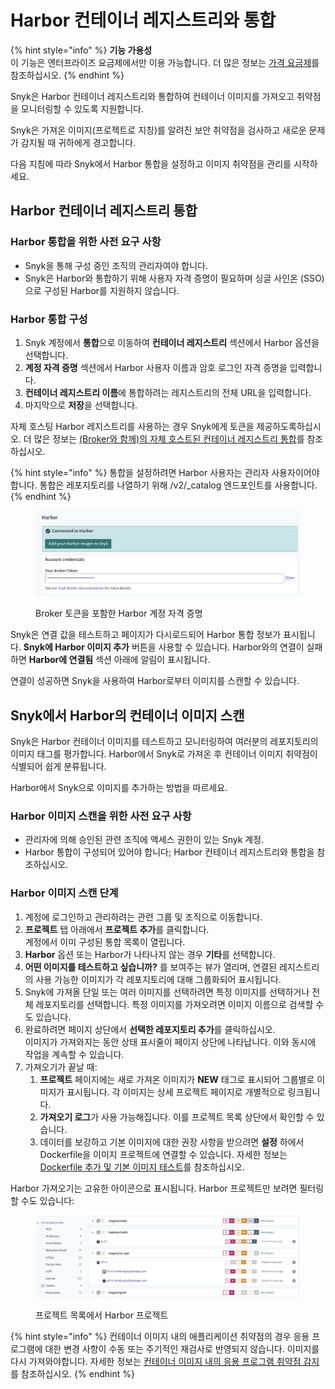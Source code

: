 # Harbor 컨테이너 레지스트리와 통합

{% hint style="info" %}
**기능 가용성**\
이 기능은 엔터프라이즈 요금제에서만 이용 가능합니다. 더 많은 정보는 [가격 요금제](https://snyk.io/plans/)를 참조하십시오.
{% endhint %}

Snyk은 Harbor 컨테이너 레지스트리와 통합하여 컨테이너 이미지를 가져오고 취약점을 모니터링할 수 있도록 지원합니다.

Snyk은 가져온 이미지(프로젝트로 지칭)를 알려진 보안 취약점을 검사하고 새로운 문제가 감지될 때 귀하에게 경고합니다.

다음 지침에 따라 Snyk에서 Harbor 통합을 설정하고 이미지 취약점을 관리를 시작하세요.



## Harbor 컨테이너 레지스트리 통합

### Harbor 통합을 위한 사전 요구 사항

* Snyk을 통해 구성 중인 조직의 관리자여야 합니다.
* Snyk은 Harbor와 통합하기 위해 사용자 자격 증명이 필요하며 싱글 사인온 (SSO)으로 구성된 Harbor를 지원하지 않습니다.

### **Harbor 통합 구성**

1. Snyk 계정에서 **통합**으로 이동하여 **컨테이너 레지스트리** 섹션에서 Harbor 옵션을 선택합니다.
2. **계정 자격 증명** 섹션에서 Harbor 사용자 이름과 암호 로그인 자격 증명을 입력합니다.
3. **컨테이너 레지스트리 이름**에 통합하려는 레지스트리의 전체 URL을 입력합니다.
4. 마지막으로 **저장**을 선택합니다.

자체 호스팅 Harbor 레지스트리를 사용하는 경우 Snyk에게 토큰을 제공하도록하십시오. 더 많은 정보는 [(Broker와 함께)의 자체 호스트된 컨테이너 레지스트리 통합](../../../enterprise-setup/snyk-broker/snyk-broker-container-registry-agent/integrate-with-self-hosted-container-registries-broker.md)를 참조하십시오.

{% hint style="info" %}
통합을 설정하려면 Harbor 사용자는 관리자 사용자이어야 합니다. 통합은 레포지토리를 나열하기 위해 /v2/\_catalog 엔드포인트를 사용합니다.
{% endhint %}

<figure><img src="../../../.gitbook/assets/mceclip1-8-.png" alt="Broker 토큰을 포함한 Harbor 계정 자격 증명"><figcaption><p>Broker 토큰을 포함한 Harbor 계정 자격 증명</p></figcaption></figure>

Snyk은 연결 값을 테스트하고 페이지가 다시로드되어 Harbor 통합 정보가 표시됩니다. **Snyk에 Harbor 이미지 추가** 버튼을 사용할 수 있습니다. Harbor와의 연결이 실패하면 **Harbor에 연결됨** 섹션 아래에 알림이 표시됩니다.

연결이 성공하면 Snyk을 사용하여 Harbor로부터 이미지를 스캔할 수 있습니다.

## Snyk에서 Harbor의 컨테이너 이미지 스캔

Snyk은 Harbor 컨테이너 이미지를 테스트하고 모니터링하여 여러분의 레포지토리의 이미지 태그를 평가합니다. Harbor에서 Snyk로 가져온 후 컨테이너 이미지 취약점이 식별되어 쉽게 분류됩니다.

Harbor에서 Snyk으로 이미지를 추가하는 방법을 따르세요.

### **Harbor 이미지 스캔을 위한 사전 요구 사항**

* 관리자에 의해 승인된 관련 조직에 액세스 권한이 있는 Snyk 계정.
* Harbor 통합이 구성되어 있어야 합니다; Harbor 컨테이너 레지스트리와 통합을 참조하십시오.

### **Harbor 이미지 스캔 단계**

1. 계정에 로그인하고 관리하려는 관련 그룹 및 조직으로 이동합니다.
2. **프로젝트** 탭 아래에서 **프로젝트 추가**를 클릭합니다.\
   계정에서 이미 구성된 통합 목록이 열립니다.
3. **Harbor** 옵션 또는 Harbor가 나타나지 않는 경우 **기타**를 선택합니다.
4. **어떤 이미지를 테스트하고 싶습니까?** 를 보여주는 뷰가 열리며, 연결된 레지스트리의 사용 가능한 이미지가 각 레포지토리에 대해 그룹화되어 표시됩니다.
5. Snyk에 가져올 단일 또는 여러 이미지를 선택하려면 특정 이미지를 선택하거나 전체 레포지토리를 선택합니다. 특정 이미지를 가져오려면 이미지 이름으로 검색할 수도 있습니다.
6. 완료하려면 페이지 상단에서 **선택한 레포지토리 추가**를 클릭하십시오.\
   이미지가 가져와지는 동안 상태 표시줄이 페이지 상단에 나타납니다. 이와 동시에 작업을 계속할 수 있습니다.
7. 가져오기가 끝날 때:
   1. **프로젝트** 페이지에는 새로 가져온 이미지가 **NEW** 태그로 표시되어 그룹별로 이미지가 표시됩니다. 각 이미지는 상세 프로젝트 페이지로 개별적으로 링크됩니다.
   2. **가져오기 로그**가 사용 가능해집니다. 이를 프로젝트 목록 상단에서 확인할 수 있습니다.
   3. 데이터를 보강하고 기본 이미지에 대한 권장 사항을 받으려면 **설정** 하에서 Dockerfile을 이미지 프로젝트에 연결할 수 있습니다. 자세한 정보는 [Dockerfile 추가 및 기본 이미지 테스트](../scan-your-dockerfile/detect-vulnerable-base-images-from-your-dockerfile.md)를 참조하십시오.

Harbor 가져오기는 고유한 아이콘으로 표시됩니다. Harbor 프로젝트만 보려면 필터링할 수도 있습니다:

<figure><img src="../../../.gitbook/assets/mceclip1-9-.png" alt="프로젝트 목록에서 Harbor 프로젝트"><figcaption><p>프로젝트 목록에서 Harbor 프로젝트</p></figcaption></figure>

{% hint style="info" %}
컨테이너 이미지 내의 애플리케이션 취약점의 경우 응용 프로그램에 대한 변경 사항이 수동 또는 주기적인 재검사로 반영되지 않습니다. 이미지를 다시 가져와야합니다. 자세한 정보는 [컨테이너 이미지 내의 응용 프로그램 취약점 감지](../use-snyk-container/detect-application-vulnerabilities-in-container-images.md)를 참조하십시오.
{% endhint %}
